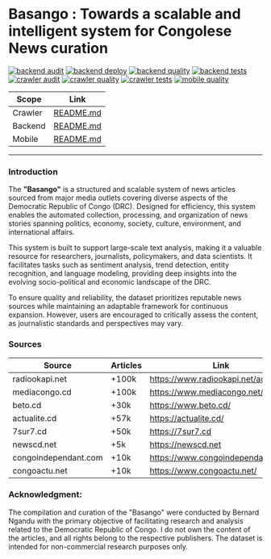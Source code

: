 # Basango : Towards a scalable and intelligent system for Congolese News curation

[![backend audit](https://github.com/bernard-ng/basango/actions/workflows/backend_audit.yaml/badge.svg)](https://github.com/bernard-ng/basango/actions/workflows/backend_audit.yaml)
[![backend deploy](https://github.com/bernard-ng/basango/actions/workflows/backend_deploy.yaml/badge.svg)](https://github.com/bernard-ng/basango/actions/workflows/backend_deploy.yaml)
[![backend quality](https://github.com/bernard-ng/basango/actions/workflows/backend_quality.yaml/badge.svg)](https://github.com/bernard-ng/basango/actions/workflows/backend_quality.yaml)
[![backend tests](https://github.com/bernard-ng/basango/actions/workflows/backend_tests.yaml/badge.svg)](https://github.com/bernard-ng/basango/actions/workflows/backend_tests.yaml)
[![crawler audit](https://github.com/bernard-ng/basango/actions/workflows/crawler_audit.yml/badge.svg)](https://github.com/bernard-ng/basango/actions/workflows/crawler_audit.yml)
[![crawler quality](https://github.com/bernard-ng/basango/actions/workflows/crawler_quality.yml/badge.svg)](https://github.com/bernard-ng/basango/actions/workflows/crawler_quality.yml)
[![crawler tests](https://github.com/bernard-ng/basango/actions/workflows/crawler_tests.yml/badge.svg)](https://github.com/bernard-ng/basango/actions/workflows/crawler_tests.yml)
[![mobile quality](https://github.com/bernard-ng/basango/actions/workflows/mobile_quality.yaml/badge.svg)](https://github.com/bernard-ng/basango/actions/workflows/mobile_quality.yaml)

| Scope             | Link                                      |
|-------------------|-------------------------------------------|
| Crawler           | [README.md](./projects/crawler/README.md) |
| Backend           | [README.md](./projects/backend/README.md) |
| Mobile            | [README.md](./projects/mobile/README.md)  |

---
### Introduction

The **"Basango"** is a structured and scalable system of news articles sourced from major media outlets covering diverse aspects of the Democratic Republic of Congo (DRC). Designed for efficiency, this system enables the automated collection, processing, and organization of news stories spanning politics, economy, society, culture, environment, and international affairs.

This system is built to support large-scale text analysis, making it a valuable resource for researchers, journalists, policymakers, and data scientists. It facilitates tasks such as sentiment analysis, trend detection, entity recognition, and language modeling, providing deep insights into the evolving socio-political and economic landscape of the DRC.

To ensure quality and reliability, the dataset prioritizes reputable news sources while maintaining an adaptable framework for continuous expansion. However, users are encouraged to critically assess the content, as journalistic standards and perspectives may vary.

### Sources

| Source               | Articles | Link                                 |
|----------------------|----------|--------------------------------------|
| radiookapi.net       | +100k    | https://www.radiookapi.net/actualite |
| mediacongo.cd        | +100k    | https://www.mediacongo.net/          |
| beto.cd              | +30k     | https://www.beto.cd/                 |
| actualite.cd         | +57k     | https://actualite.cd/                |
| 7sur7.cd             | +50k     | https://7sur7.cd                     |
| newscd.net           | +5k      | https://newscd.net                   |
| congoindependant.com | +10k     | https://www.congoindependant.com/    |
| congoactu.net        | +10k     | https://www.congoactu.net/           |

### Acknowledgment:
The compilation and curation of the "Basango" were conducted by Bernard Ngandu with the primary objective of facilitating research and analysis related to the Democratic Republic of Congo. 
I do not own the content of the articles, and all rights belong to the respective publishers. The dataset is intended for non-commercial research purposes only.
